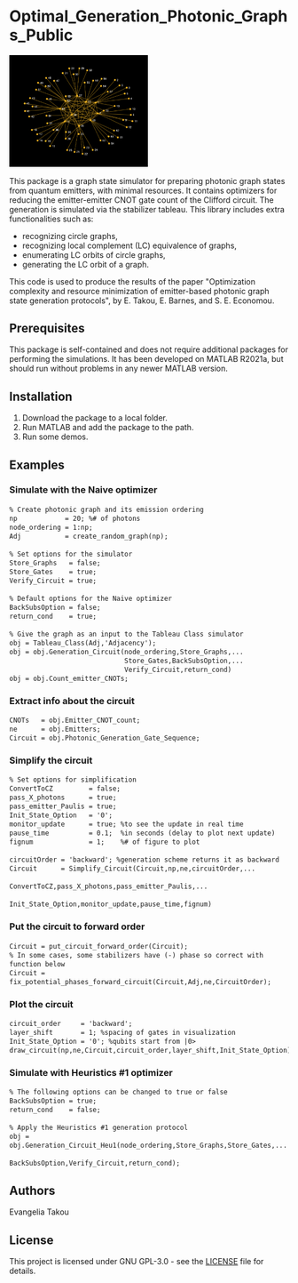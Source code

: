 # Optimal_Generation_Photonic_Graphs_Public

<img src="/images/Encoded_RGS_V2.png" width="250"/>

This package is a graph state simulator for preparing photonic graph states
from quantum emitters, with minimal resources. It contains optimizers for 
reducing the emitter-emitter CNOT gate count of the Clifford circuit. 
The generation is simulated via the stabilizer tableau. 
This library includes extra functionalities such as: 
* recognizing circle graphs,
* recognizing local complement (LC) equivalence of graphs, 
* enumerating LC orbits of circle graphs, 
* generating the LC orbit of a graph.


This code is used 
to produce the results of the paper "Optimization complexity and resource 
minimization of emitter-based photonic graph state generation protocols", 
by E. Takou, E. Barnes, and S. E. Economou.

## Prerequisites
This package is self-contained and does not require additional packages
for performing the simulations. It has been developed on MATLAB R2021a, 
but should run without problems in any newer MATLAB version.

## Installation

1. Download the package to a local folder.
2. Run MATLAB and add the package to the path.
3. Run some demos.

## Examples
### Simulate with the Naive optimizer
```
% Create photonic graph and its emission ordering
np            = 20; %# of photons
node_ordering = 1:np;
Adj           = create_random_graph(np); 

% Set options for the simulator
Store_Graphs   = false;
Store_Gates    = true;
Verify_Circuit = true;

% Default options for the Naive optimizer
BackSubsOption = false; 
return_cond    = true;  

% Give the graph as an input to the Tableau Class simulator
obj = Tableau_Class(Adj,'Adjacency'); 
obj = obj.Generation_Circuit(node_ordering,Store_Graphs,...
                             Store_Gates,BackSubsOption,...
                             Verify_Circuit,return_cond)
obj = obj.Count_emitter_CNOTs;
```

### Extract info about the circuit
```
CNOTs   = obj.Emitter_CNOT_count;
ne      = obj.Emitters;
Circuit = obj.Photonic_Generation_Gate_Sequence; 
```
### Simplify the circuit
```
% Set options for simplification
ConvertToCZ         = false;
pass_X_photons      = true;
pass_emitter_Paulis = true;
Init_State_Option   = '0';
monitor_update      = true; %to see the update in real time
pause_time          = 0.1;  %in seconds (delay to plot next update)
fignum              = 1;    %# of figure to plot

circuitOrder = 'backward'; %generation scheme returns it as backward
Circuit      = Simplify_Circuit(Circuit,np,ne,circuitOrder,...
                                ConvertToCZ,pass_X_photons,pass_emitter_Paulis,...
                                Init_State_Option,monitor_update,pause_time,fignum)
```
### Put the circuit to forward order
```
Circuit = put_circuit_forward_order(Circuit);
% In some cases, some stabilizers have (-) phase so correct with function below
Circuit = fix_potential_phases_forward_circuit(Circuit,Adj,ne,CircuitOrder);
```

### Plot the circuit
```
circuit_order     = 'backward';
layer_shift       = 1; %spacing of gates in visualization
Init_State_Option = '0'; %qubits start from |0>
draw_circuit(np,ne,Circuit,circuit_order,layer_shift,Init_State_Option)
```
### Simulate with Heuristics #1 optimizer
```
% The following options can be changed to true or false
BackSubsOption = true;
return_cond    = false;

% Apply the Heuristics #1 generation protocol
obj = obj.Generation_Circuit_Heu1(node_ordering,Store_Graphs,Store_Gates,...
                                  BackSubsOption,Verify_Circuit,return_cond);
```

## Authors
Evangelia Takou

## License
This project is licensed under GNU GPL-3.0 - see the [LICENSE](LICENSE) file for details.

